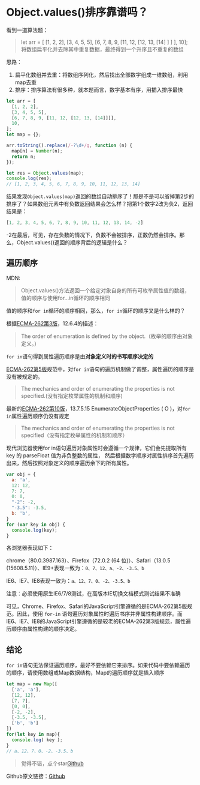 # Object.values()排序靠谱吗？

看到一道算法题：
> let arr = [ [1, 2, 2], [3, 4, 5, 5], [6, 7, 8, 9, [11, 12, [12, 13, [14] ] ] ], 10];  
> 将数组扁平化并去除其中重复数据，最终得到一个升序且不重复的数组

思路：

1. 扁平化数组并去重：将数组序列化，然后找出全部数字组成一维数组，利用map去重
2. 排序：排序算法有很多种，就本题而言，数字基本有序，用插入排序最快

```js
let arr = [
  [1, 2, 2],
  [3, 4, 5, 5],
  [6, 7, 8, 9, [11, 12, [12, 13, [14]]]],
  10,
];
let map = {};

arr.toString().replace(/-?\d+/g, function (n) {
  map[n] = Number(n);
  return n;
});

let res = Object.values(map);
console.log(res);
// [1, 2, 3, 4, 5, 6, 7, 8, 9, 10, 11, 12, 13, 14]
```
结果发现```Object.values(map)```返回的数组自动排序了！那是不是可以省掉第2步的排序了？如果数组元素中有负数返回结果会怎么样？把第1个数字2改为负2，返回结果是：

```js
[1, 2, 3, 4, 5, 6, 7, 8, 9, 10, 11, 12, 13, 14, -2]
```

-2在最后，可见，存在负数的情况下，负数不会被排序，正数仍然会排序。那么，Object.values()返回的顺序背后的逻辑是什么？

## 遍历顺序

MDN:
> Object.values()方法返回一个给定对象自身的所有可枚举属性值的数组，值的顺序与使用for...in循环的顺序相同 

值的顺序和```for in```循环的顺序相同，那么，```for in```循环的顺序又是什么样的？

根据[ECMA-262第3版](http://www.ecma-international.org/publications/files/ECMA-ST-ARCH/ECMA-262,%203rd%20edition,%20December%201999.pdf)，12.6.4的描述：
> The order of enumeration is defined by the object.（枚举的顺序由对象定义。）

```for in```语句得到属性遍历顺序是由**对象定义时的书写顺序决定的**

[ECMA-262第5版](https://www.ecma-international.org/ecma-262/5.1/#sec-12.6.4)规范中，对```for in```语句的遍历机制做了调整，属性遍历的顺序是没有被规定的。  
> The mechanics and order of enumerating the properties is not specified.(没有指定枚举属性的机制和顺序)

最新的[ECMA-262第10版](http://www.ecma-international.org/publications/files/ECMA-ST/ECMA-262.pdf)，13.7.5.15 EnumerateObjectProperties ( O )，对```for in```属性遍历顺序仍没有规定

> The mechanics and order of enumerating the properties is not specified（没有指定枚举属性的机制和顺序）

现代浏览器使用for in语句遍历对象属性时会遵循一个规律，它们会先提取所有 key 的 parseFloat 值为非负整数的属性， 然后根据数字顺序对属性排序首先遍历出来，然后按照对象定义的顺序遍历余下的所有属性。

```js
var obj = {
  a: 'a',
  12: 12,
  7: 7,
  0: 0,
  "-2": -2,
  "-3.5": -3.5,
  b: 'b',
}
for (var key in obj) {
  console.log(key);
}
```
各浏览器表现如下：

chrome（80.0.3987.163）、Firefox（72.0.2 (64 位)）、Safari（13.0.5 (15608.5.11)）、IE9+表现一致为：```0、7、12、a、-2、-3.5、b```

IE6、IE7、IE8表现一致为：```a、12、7、0、-2、-3.5、b```

注意：必须使用原生IE6/7/8测试，在高版本IE切换文档模式测试结果不准确  

可见，Chrome、Firefox、Safari的JavaScript引擎遵循的是ECMA-262第5版规范。因此，使用 ```for-in``` 语句遍历对象属性时遍历书序并非属性构建顺序。而 IE6、IE7、IE8的JavaScript引擎遵循的是较老的ECMA-262第3版规范，属性遍历顺序由属性构建的顺序决定。

## 结论
```for in```语句无法保证遍历顺序，最好不要依赖它来排序。如果代码中要依赖遍历的顺序，请使用数组或Map数据结构，Map的遍历顺序就是插入顺序

```js
let map = new Map([
  ['a', 'a'],
  [12, 12],
  [7, 7],
  [0, 0],
  [-2, -2],
  [-3.5, -3.5],
  ['b', 'b']
])
for(let key in map){
  console.log( key );
}
// a、12、7、0、-2、-3.5、b
```

> 觉得不错，点个star[Github](https://github.com/wangmeijian/blog)

Github原文链接：[Github](https://github.com/wangmeijian/blog/blob/master/docs/Object.values()%E6%8E%92%E5%BA%8F%E9%9D%A0%E8%B0%B1%E5%90%97.md)

